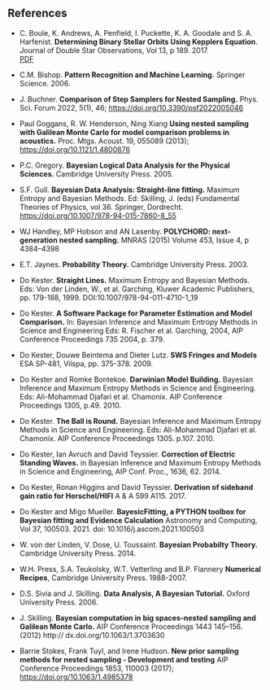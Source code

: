 
## References

<a name="boule"></a>  
+ C. Boule, K. Andrews, A. Penfield, I. Puckette, K. A. Goodale and 
S. A. Harfenist. 
**Determining Binary Stellar Orbits Using Kepplers Equation**.
Journal of Double Star Observations, Vol 13, p 189. 2017.<br>
[PDF](http://www.jdso.org/volume13/number2/Harfenist_189-199.pdf)

<a name="bischop"></a>  
+ C.M. Bishop. 
**Pattern Recognition and Machine Learning.**
Springer Science. 2006.<br>

<a name=buchner></a>
+ J. Buchner. 
**Comparison of Step Samplers for Nested Sampling.**
Phys. Sci. Forum 2022, 5(1), 46; https://doi.org/10.3390/psf2022005046<br>

<a name="goggans"></a>
+ Paul Goggans, R. W. Henderson, Ning Xiang
**Using nested sampling with Galilean Monte Carlo for model comparison 
problems in acoustics.**
Proc. Mtgs. Acoust. 19, 055089 (2013); https://doi.org/10.1121/1.4800876<br>

<a name="gregory"></a>  
+ P.C. Gregory. 
**Bayesian Logical Data Analysis for the Physical Sciences.**
Cambridge University Press. 2005.<br>

<a name="gull"></a>
+ S.F. Gull. 
**Bayesian Data Analysis: Straight-line fitting.** 
Maximum Entropy and Bayesian Methods. Ed: Skilling, J. (eds) 
Fundamental Theories of Physics, vol 36. Springer, Dordrecht. 
https://doi.org/10.1007/978-94-015-7860-8_55<br>

<a name="handley"></a>
+ WJ Handley, MP Hobson and AN Lasenby.
**POLYCHORD: next-generation nested sampling.**
MNRAS (2015) Volume 453, Issue 4, p 4384–4398<br>

<a name="jaynes"></a>  
+ E.T. Jaynes. 
**Probability Theory.**
Cambridge University Press. 2003.<br>

<a name="kester1"></a>  
+ Do Kester. **Straight Lines.**
Maximum Entropy and Bayesian Methods. Eds: Von der Linden, W., et al.
Garching, Kluwer Academic Publishers, pp. 179-188, 1999.
DOI:10.1007/978-94-011-4710-1_19<br>

<a name="kester2"></a>  
+ Do Kester. **A Software Package for Parameter Estimation and Model Comparison.**
In: Bayesian Inference and Maximum Entropy Methods in Science and Engineering
Eds: R. Fischer et al.
Garching, 2004, AIP Conference Proceedings 735 2004, p. 379.<br>

<a name="kester3"></a>  
+ Do Kester, Douwe Beintema and Dieter Lutz. 
**SWS Fringes and Models**
ESA SP-481, Vilspa, pp. 375-378. 2009.<br>

<a name="kester4"></a>  
+ Do Kester and Romke Bontekoe.
**Darwinian Model Building.**
Bayesian Inference and Maximum Entropy Methods in Science and Engineering.
Eds: Ali-Mohammad Djafari et al. Chamonix. 
AIP Conference Proceedings 1305, p.49. 2010.<br>

<a name="kester5"></a>  
+ Do Kester.
**The Ball is Round.**
Bayesian Inference and Maximum Entropy Methods in Science and Engineering.
Eds: Ali-Mohammad Djafari et al. Chamonix.
AIP Conference Proceedings 1305. p.107. 2010.<br>

<a name="kester6"></a>  
+ Do Kester, Ian Avruch and David Teyssier. 
**Correction of Electric Standing Waves.** 
in Bayesian Inference and Maximum Entropy Methods in Science and Engineering,
AIP Conf. Proc., 1636, 62. 2014.<br>

<a name="kester7"></a>  
+ Do Kester, Ronan Higgins and David Teyssier.
**Derivation of sideband gain ratio for Herschel/HIFI**
A &amp; A 599 A115. 2017.<br>

<a name="kester8"></a>  
+ Do Kester and Migo Mueller.
**BayesicFitting, a PYTHON toolbox for Bayesian fitting and Evidence Calculation**
Astronomy and Computing, Vol 37, 100503. 2021. doi: 10.1016/j.ascom.2021.100503<br>

<a name="linden"></a>  
+ W. von der Linden, V. Dose, U. Toussaint. 
**Bayesian Probabilty Theory.** 
Cambridge University Press. 2014.<br>

<a name="press"></a>
+ W.H. Press, S.A. Teukolsky, W.T. Vetterling and B.P. Flannery
**Numerical Recipes**,
Cambridge University Press. 1988-2007. <br>

<a name="sivia"></a>
+ D.S. Sivia and J. Skilling. 
**Data Analysis, A Bayesian Tutorial.** 
Oxford University Press. 2006.<br>

<a name="skilling1"></a>
+ J. Skilling.
**Bayesian computation in big spaces-nested sampling and Galilean Monte Carlo.**
AIP Conference Proceedings 1443 145–156. (2012)
http:// dx.doi.org/10.1063/1.3703630<br>

<a name="stokes"></a>
+ Barrie Stokes, Frank Tuyl, and Irene Hudson.
**New prior sampling methods for nested sampling - Development and testing**
AIP Conference Proceedings 1853, 110003 (2017); 
https://doi.org/10.1063/1.4985378<br>

